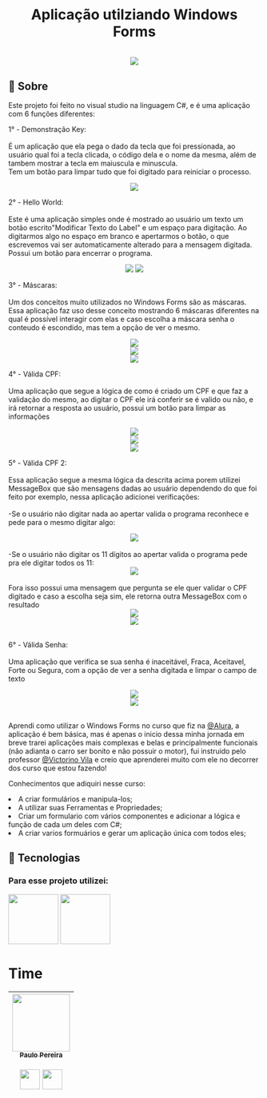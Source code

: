 <div align="center">
  <h1 align="center">
    Aplicação utilziando Windows Forms
    <br />
    <br />
   <a href="">
    <img src="https://github.com/o-verissimo/Aplica-o_WindowsForms/assets/102670336/8d0c160f-1385-4fd1-ba70-93748ddb1370">
   </a>    
  </h1>
</div>


<h2>📖 Sobre</h2>
<p>Este projeto foi feito no visual studio na linguagem C#, e é uma aplicação com 6 funções diferentes:


1° - Demonstração Key:</br></br>
  É um aplicação que ela pega o dado da tecla que foi pressionada, ao usuário qual foi a tecla clicada, o código dela e o nome da mesma, além de tambem mostrar a tecla em maiuscula e minuscula.</br>
  Tem um botão para limpar tudo que foi digitado para reiniciar o processo. </br>
  <div align="center">  
  <img src="https://github.com/o-verissimo/Aplica-o_WindowsForms/assets/102670336/2abf1580-48a1-4af7-a0c9-333fca0856f3">
    </br>
  </div>
  
2° - Hello World:</br></br>
  Este é uma aplicação simples onde é mostrado ao usuário um texto um botão escrito"Modificar Texto do Label" e um espaço para digitação.
  Ao digitarmos algo no espaço em branco e apertarmos o botão, o que escrevemos vai ser automaticamente alterado para a mensagem digitada.
  Possui um botão para encerrar o programa.</br>
  <div align="center">  
  <img src="https://github.com/o-verissimo/Aplica-o_WindowsForms/assets/102670336/41ba01ec-6ad8-48a8-bc4e-efe627d19f64">  
  <img src="https://github.com/o-verissimo/Aplica-o_WindowsForms/assets/102670336/caa87db1-68d3-4d78-96d8-d846b3a1de1c"></br>
  </div>  
  

3° - Máscaras:</br></br>
  Um dos conceitos muito utilizados no Windows Forms são as máscaras. Essa aplicação faz uso desse conceito mostrando 6 máscaras diferentes na qual é possível interagir com elas e caso escolha a máscara senha o conteudo é escondido, mas tem a opção de ver o mesmo.</br>
  <div align="center">  
  <img src="https://github.com/o-verissimo/Aplica-o_WindowsForms/assets/102670336/14c07bf1-5fbb-4993-b07f-4435866bebd7"></br>  
  <img src="https://github.com/o-verissimo/Aplica-o_WindowsForms/assets/102670336/02bd55f6-059e-466c-84f1-cbb4525be978"></br>
  <img src="https://github.com/o-verissimo/Aplica-o_WindowsForms/assets/102670336/749b355c-e201-4f88-8542-e7cafc4d4c52"></br>
  </div>
  
4° - Válida CPF:</br></br>
  Uma aplicação que segue a lógica de como é criado um CPF e que faz a validação do mesmo, ao digitar o CPF ele irá conferir se é valido ou não, e irá retornar a resposta ao usuário, possui um botão para limpar as informações</br>
  <div align="center">  
  <img src="https://github.com/o-verissimo/Aplica-o_WindowsForms/assets/102670336/a357afe4-b749-43d2-94bc-3c3e221d7735"></br>  
  <img src="https://github.com/o-verissimo/Aplica-o_WindowsForms/assets/102670336/94f35870-0e79-4ba7-9f7f-0648aa1823f9"></br>
  <img src="https://github.com/o-verissimo/Aplica-o_WindowsForms/assets/102670336/dc0a2feb-efba-4fad-bd7c-b7423069b00c"></br>
  </div>

 5° - Válida CPF 2:</br></br>
   Essa aplicação segue a mesma lógica da descrita acima porem utilizei MessageBox que são mensagens dadas ao usuário dependendo do que foi feito por exemplo, nessa aplicação adicionei verificações:</br></br>
   -Se o usuário não digitar nada ao apertar valida o programa reconhece e pede para o mesmo digitar algo:</br>
  <div align="center">  
  <img src="https://github.com/o-verissimo/Aplica-o_WindowsForms/assets/102670336/a4c53bf0-41b2-4328-9921-1f77b45c73ef"></br>  
  </div> </br>
  -Se o usuário não digitar os 11 dígitos ao apertar valida o programa pede pra ele digitar todos os 11:</br>
  <div align="center">  
  <img src="https://github.com/o-verissimo/Aplica-o_WindowsForms/assets/102670336/fe77a84f-457d-42d7-8210-37c762905bb5"></br>  
  </div> </br>
  Fora isso possui uma mensagem que pergunta se ele quer validar o CPF digitado e caso a escolha seja sim, ele retorna outra MessageBox com o resultado</br>
  <div align="center">  
  <img src="https://github.com/o-verissimo/Aplica-o_WindowsForms/assets/102670336/00ef6d03-5dd0-44ce-984c-bfb84c4ec744"></br>  
  <img src="https://github.com/o-verissimo/Aplica-o_WindowsForms/assets/102670336/3d218985-452d-410e-b5e7-0c86ffa4cb88"></br>  
  </div> </br>

6° - Válida Senha:</br></br>
  Uma aplicação que verifica se sua senha é inaceitável, Fraca, Aceitavel, Forte ou Segura, com a opção de ver a senha digitada e limpar o campo de texto</br>
  <div align="center">  
  <img src="https://github.com/o-verissimo/Aplica-o_WindowsForms/assets/102670336/2c925f75-3ab8-49dc-97c2-98c6cc02d786"></br>  
  <img src="https://github.com/o-verissimo/Aplica-o_WindowsForms/assets/102670336/868409d2-a6c5-4c23-a824-2bdb4f64403a"></br>
  </div>  </br>

 Aprendi como utilizar o Windows Forms no curso que fiz na <a href="https://www.linkedin.com/school/aluracursos/">@Alura</a>, a aplicação é bem básica, mas é apenas o inicio dessa minha jornada em breve trarei aplicações mais complexas e belas e principalmente funcionais (não adianta o carro ser bonito e não possuir o motor), fui instruido pelo professor <a href="https://www.linkedin.com/in/victorino-vila-1a160/">@Victorino Vila</a> e creio que aprenderei muito com ele no decorrer dos curso que estou fazendo!
  
   Conhecimentos que adiquiri nesse curso:
   <la>
   <li>A criar formulários e manipula-los;</li>
   <li>A utilizar suas Ferramentas e Propriedades;</li>
   <li>Criar um formulario com vários componentes e adicionar a lógica e função de cada um deles com C#;</li>
   <li>A criar varios formuários e gerar um aplicação única com todos eles;</li>
    </la>
</p>

## 🚀 Tecnologias

<div>
  <h3>Para esse projeto utilizei:</h3>
  <img src="https://static.cdnlogo.com/logos/c/27/c.svg" width="100" height="100">
  <img src="https://github.com/o-verissimo/Aplica-o_WindowsForms/assets/102670336/2d59b061-434f-426e-bb8b-083b3fb42084" width="100" height="100">
</div>

# Time

| <a href="https://www.instagram.com/o_verissimo_/"><img loading="lazy" src="https://avatars.githubusercontent.com/u/102670336?v=4" width=115><br><sub>Paulo Pereira</sub></a> <br><br> <a href="https://www.linkedin.com/in/paulo-vitor-v-pereira/"> <img src="https://cdn1.iconfinder.com/data/icons/logotypes/32/square-linkedin-512.png" width="40" height="40"></a>  <a href="https://github.com/o-verissimo"><img src="https://cdn4.iconfinder.com/data/icons/iconsimple-logotypes/512/github-512.png" width="40" height="40"></a>
| :---: | 
